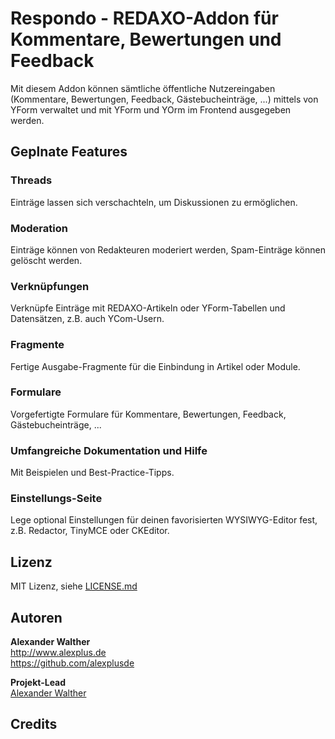 # Respondo - REDAXO-Addon für Kommentare, Bewertungen und Feedback

Mit diesem Addon können sämtliche öffentliche Nutzereingaben (Kommentare, Bewertungen, Feedback, Gästebucheinträge, ...) mittels von YForm verwaltet und mit YForm und YOrm im Frontend ausgegeben werden.

## Geplnate Features

### Threads

Einträge lassen sich verschachteln, um Diskussionen zu ermöglichen.

### Moderation

Einträge können von Redakteuren moderiert werden, Spam-Einträge können gelöscht werden.

### Verknüpfungen

Verknüpfe Einträge mit REDAXO-Artikeln oder YForm-Tabellen und Datensätzen, z.B. auch YCom-Usern.

### Fragmente

Fertige Ausgabe-Fragmente für die Einbindung in Artikel oder Module.

### Formulare

Vorgefertigte Formulare für Kommentare, Bewertungen, Feedback, Gästebucheinträge, ...

### Umfangreiche Dokumentation und Hilfe

Mit Beispielen und Best-Practice-Tipps.

### Einstellungs-Seite

Lege optional Einstellungen für deinen favorisierten WYSIWYG-Editor fest, z.B. Redactor, TinyMCE oder CKEditor.

## Lizenz

MIT Lizenz, siehe [LICENSE.md](https://github.com/alexplusde/respondo/blob/master/LICENSE.md)  

## Autoren

**Alexander Walther**  
<http://www.alexplus.de>  
<https://github.com/alexplusde>  

**Projekt-Lead**  
[Alexander Walther](https://github.com/alexplusde)

## Credits
